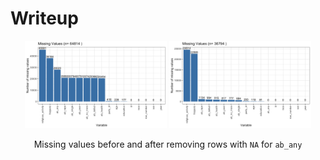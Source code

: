 # Writeup

<div align="center">
  <img width="45%" alt="d" src="./missing_na_a.png">
  <img width="45%" alt="e" src="./missing_na_b.png">

  <p>Missing values before and after removing rows with <code>NA</code> for <code>ab_any</code></p>
</div>
